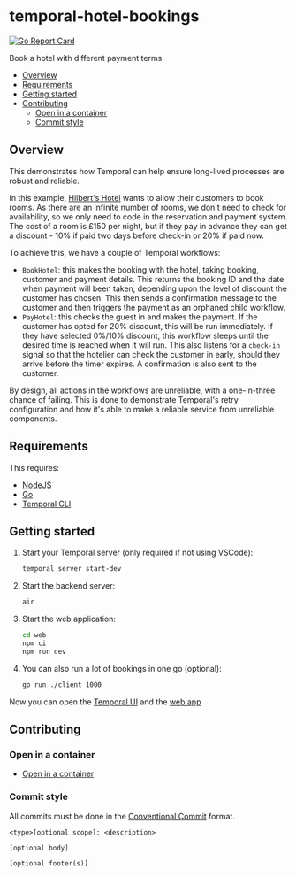 # temporal-hotel-bookings

<!-- markdownlint-disable-next-line MD013 MD034 -->
[![Go Report Card](https://goreportcard.com/badge/github.com/mrsimonemms/temporal-hotel-bookings)](https://goreportcard.com/report/github.com/mrsimonemms/temporal-hotel-bookings)

Book a hotel with different payment terms

<!-- toc -->

* [Overview](#overview)
* [Requirements](#requirements)
* [Getting started](#getting-started)
* [Contributing](#contributing)
  * [Open in a container](#open-in-a-container)
  * [Commit style](#commit-style)

<!-- Regenerate with "pre-commit run -a markdown-toc" -->

<!-- tocstop -->

## Overview

This demonstrates how Temporal can help ensure long-lived processes are robust
and reliable.

In this example, [Hilbert's Hotel](https://en.wikipedia.org/wiki/Hilbert%27s_paradox_of_the_Grand_Hotel)
wants to allow their customers to book rooms. As there are an infinite number of
rooms, we don't need to check for availability, so we only need to code in the
reservation and payment system. The cost of a room is £150 per night, but if they
pay in advance they can get a discount - 10% if paid two days before check-in or
20% if paid now.

To achieve this, we have a couple of Temporal workflows:

* `BookHotel`: this makes the booking with the hotel, taking booking, customer
  and payment details. This returns the booking ID and the date when payment will
  been taken, depending upon the level of discount the customer has chosen. This
  then sends a confirmation message to the customer and then triggers the payment
  as an orphaned child workflow.
* `PayHotel`: this checks the guest in and makes the payment. If the customer
  has opted for 20% discount, this will be run immediately. If they have selected
  0%/10% discount, this workflow sleeps until the desired time is reached when
  it will run. This also listens for a `check-in` signal so that the hotelier
  can check the customer in early, should they arrive before the timer expires.
  A confirmation is also sent to the customer.

By design, all actions in the workflows are unreliable, with a one-in-three chance
of failing. This is done to demonstrate Temporal's retry configuration and how
it's able to make a reliable service from unreliable components.

## Requirements

This requires:
* [NodeJS](https://nodejs.org)
* [Go](https://go.dev)
* [Temporal CLI](https://docs.temporal.io/cli)

## Getting started

1. Start your Temporal server (only required if not using VSCode):

   ```sh
   temporal server start-dev
   ```

1. Start the backend server:

   ```sh
   air
   ```

1. Start the web application:

   ```sh
   cd web
   npm ci
   npm run dev
   ```

1. You can also run a lot of bookings in one go (optional):

   ```sh
   go run ./client 1000
   ```

Now you can open the [Temporal UI](http://localhost:8233) and the [web app](http://localhost:5173)

## Contributing

### Open in a container

* [Open in a container](https://code.visualstudio.com/docs/devcontainers/containers)

### Commit style

All commits must be done in the [Conventional Commit](https://www.conventionalcommits.org)
format.

```git
<type>[optional scope]: <description>

[optional body]

[optional footer(s)]
```
